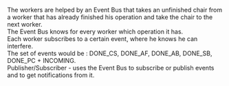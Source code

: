 The workers are helped by an Event Bus that takes an unfinished chair from a worker that has already finished his operation and take 
the chair to the next worker.  
The Event Bus knows for every worker which operation it has.  
Each worker subscribes to a certain event, where he knows he can interfere.  
The set of events would be : DONE_CS, DONE_AF, DONE_AB, DONE_SB, DONE_PC + INCOMING.  
Publisher/Subscriber - uses the Event Bus to subscribe or publish events and to get notifications from it.
